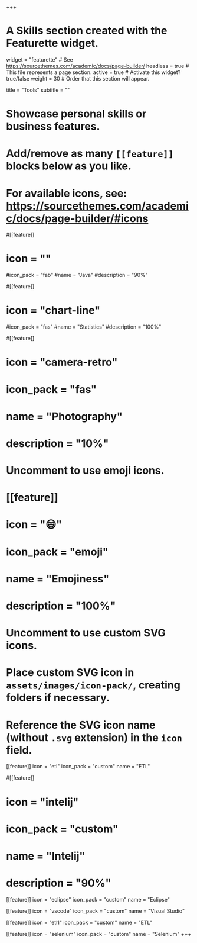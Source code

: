 +++
# A Skills section created with the Featurette widget.
widget = "featurette"  # See https://sourcethemes.com/academic/docs/page-builder/
headless = true  # This file represents a page section.
active = true  # Activate this widget? true/false
weight = 30  # Order that this section will appear.

title = "Tools"
subtitle = ""

# Showcase personal skills or business features.
# 
# Add/remove as many `[[feature]]` blocks below as you like.
# 
# For available icons, see: https://sourcethemes.com/academic/docs/page-builder/#icons

#[[feature]]
 # icon = ""
  #icon_pack = "fab"
  #name = "Java"
  #description = "90%"
  
#[[feature]]
 # icon = "chart-line"
  #icon_pack = "fas"
  #name = "Statistics"
  #description = "100%"  
  
#[[feature]]
 # icon = "camera-retro"
 # icon_pack = "fas"
 # name = "Photography"
 # description = "10%"

# Uncomment to use emoji icons.
# [[feature]]
#  icon = ":smile:"
#  icon_pack = "emoji"
#  name = "Emojiness"
#  description = "100%"  

# Uncomment to use custom SVG icons.
# Place custom SVG icon in `assets/images/icon-pack/`, creating folders if necessary.
# Reference the SVG icon name (without `.svg` extension) in the `icon` field.
 [[feature]]
  icon = "etl"
  icon_pack = "custom"
  name = "ETL"

#[[feature]]
#  icon = "intelij"
#  icon_pack = "custom"
#  name = "Intelij"
#  description = "90%"

 [[feature]]
  icon = "eclipse"
  icon_pack = "custom"
  name = "Eclipse"

 [[feature]]
  icon = "vscode"
  icon_pack = "custom"
  name = "Visual Studio"
  
   [[feature]]
  icon = "etl1"
  icon_pack = "custom"
  name = "ETL"
  
   [[feature]]
  icon = "selenium"
  icon_pack = "custom"
  name = "Selenium"
+++
